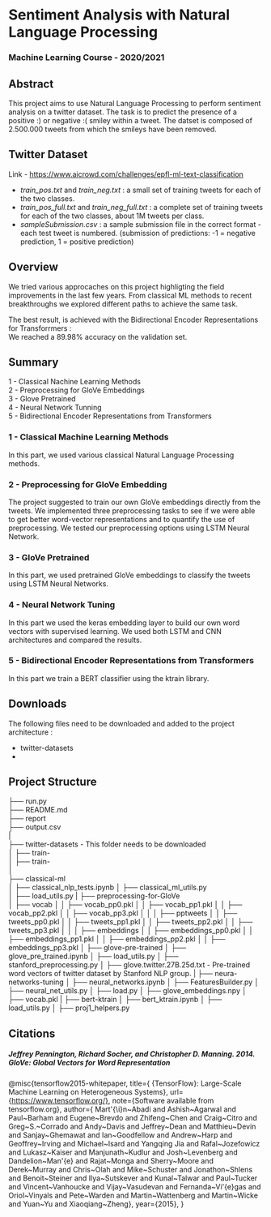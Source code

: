 # Sentiment Analysis with Natural Language Processing 

### Machine Learning Course - 2020/2021 

## Abstract 

This project aims to use Natural Language Processing to perform sentiment analysis on a twitter dataset. The task is to predict the presence of a positive :) or negative :( smiley within a tweet. The datset is composed of 2.500.000 tweets from which the smileys have been removed. 

## Twitter Dataset 

Link - https://www.aicrowd.com/challenges/epfl-ml-text-classification  

- *train_pos.txt* and *train_neg.txt* : a small set of training tweets for each of the two classes.     
- *train_pos_full.txt* and *train_neg_full.txt* : a complete set of training tweets for each of the two classes, about 1M tweets per class.      
- *sampleSubmission.csv* : a sample submission file in the correct format - each test tweet is numbered. (submission of predictions: -1 = negative prediction, 1 = positive prediction)    

## Overview 

We tried various approcaches on this project highligting the field improvements in the last few years. From classical ML methods to recent breakthroughs we explored different paths to achieve the same task. 
 
The best result, is achieved with the Bidirectional Encoder Representations for Transforrmers :  
We reached a 89.98% accuracy on the validation set.

## Summary 

1 - Classical Nachine Learning Methods    
2 - Preprocessing for GloVe Embeddings   
3 - Glove Pretrained    
4 - Neural Network Tunning   
5 - Bidirectional Encoder Representations from Transformers   


### 1 - Classical Machine Learning Methods 

In this part, we used various classical Natural Language Processing methods. 

### 2 - Preprocessing for GloVe Embedding 

The project suggested to train our own GloVe embeddings directly from the tweets. We implemented three preprocessing tasks to see if we were able to get better word-vector representations and to quantify the use of preprocessing. We tested our preprocessing options using LSTM Neural Network. 

### 3 - GloVe Pretrained 

In this part, we used pretrained GloVe embeddings to classify the tweets using LSTM Neural Networks. 

### 4 - Neural Network Tuning 

In this part we used the keras embedding layer to build our own word vectors with supervised learning. 
We used both LSTM and CNN architectures and compared the results. 

### 5 - Bidirectional Encoder Representations from Transformers 

In this part we train a BERT classifier using the ktrain library. 


## Downloads 

The following files need to be downloaded and added to the project architecture : 
- twitter-datasets 
- 


## Project Structure 

├── run.py                            
├── README.md        
├── report      
├── output.csv                          
|    
├── twitter-datasets               - This folder needs to be downloaded     
│   ├── train-   
│   ├── train-   
│    
├── classical-ml  
│   ├── classical_nlp_tests.ipynb 
│   ├── classical_ml_utils.py  
│   ├── load_utils.py
|
├── preprocessing-for-GloVe        
│   ├── vocab 
│   │   ├── vocab_pp0.pkl
│   │   ├── vocab_pp1.pkl
│   │   ├── vocab_pp2.pkl
│   │   ├── vocab_pp3.pkl
│   │
│   ├── pptweets 
│   │   ├── tweets_pp0.pkl
│   │   ├── tweets_pp1.pkl
│   │   ├── tweets_pp2.pkl
│   │   ├── tweets_pp3.pkl
│   │
│   ├── embeddings 
│   │   ├── embeddings_pp0.pkl
│   │   ├── embeddings_pp1.pkl
│   │   ├── embeddings_pp2.pkl
│   │   ├── embeddings_pp3.pkl
│
├── glove-pre-trained
│   ├── glove_pre_trained.ipynb
│   ├── load_utils.py
│   ├── stanford_preprocessing.py 
│   ├── glove.twitter.27B.25d.txt     - Pre-trained word vectors of twitter dataset by Stanford NLP group.
|
├── neura-networks-tuning
│   ├── neural_networks.ipynb
│   ├── FeaturesBuilder.py
│   ├── neural_net_utils.py
│   ├── load.py
│   ├── glove_embeddings.npy
│   ├── vocab.pkl
|
├── bert-ktrain
│   ├── bert_ktrain.ipynb
│   ├── load_utils.py
│   ├── proj1_helpers.py

## Citations 

##### Jeffrey Pennington, Richard Socher, and Christopher D. Manning. 2014. GloVe: Global Vectors for Word Representation
@misc{tensorflow2015-whitepaper,
title={ {TensorFlow}: Large-Scale Machine Learning on Heterogeneous Systems},
url={https://www.tensorflow.org/},
note={Software available from tensorflow.org},
author={
    Mart\'{\i}n~Abadi and
    Ashish~Agarwal and
    Paul~Barham and
    Eugene~Brevdo and
    Zhifeng~Chen and
    Craig~Citro and
    Greg~S.~Corrado and
    Andy~Davis and
    Jeffrey~Dean and
    Matthieu~Devin and
    Sanjay~Ghemawat and
    Ian~Goodfellow and
    Andrew~Harp and
    Geoffrey~Irving and
    Michael~Isard and
    Yangqing Jia and
    Rafal~Jozefowicz and
    Lukasz~Kaiser and
    Manjunath~Kudlur and
    Josh~Levenberg and
    Dandelion~Man\'{e} and
    Rajat~Monga and
    Sherry~Moore and
    Derek~Murray and
    Chris~Olah and
    Mike~Schuster and
    Jonathon~Shlens and
    Benoit~Steiner and
    Ilya~Sutskever and
    Kunal~Talwar and
    Paul~Tucker and
    Vincent~Vanhoucke and
    Vijay~Vasudevan and
    Fernanda~Vi\'{e}gas and
    Oriol~Vinyals and
    Pete~Warden and
    Martin~Wattenberg and
    Martin~Wicke and
    Yuan~Yu and
    Xiaoqiang~Zheng},
  year={2015},
}


#####
#####
#####


